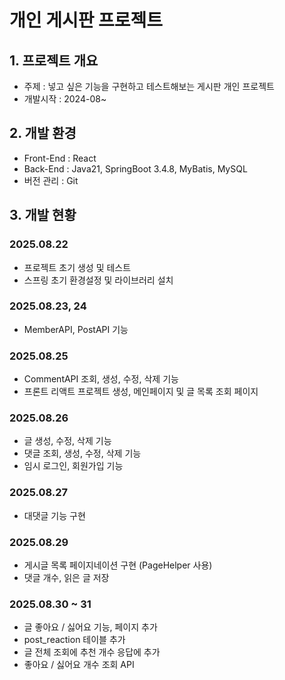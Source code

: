 # 개인 게시판 프로젝트
## 1. 프로젝트 개요
- 주제 : 넣고 싶은 기능을 구현하고 테스트해보는 게시판 개인 프로젝트
- 개발시작 : 2024-08~

## 2. 개발 환경
- Front-End : React
- Back-End : Java21, SpringBoot 3.4.8, MyBatis, MySQL
- 버전 관리 : Git

## 3. 개발 현황
### 2025.08.22
- 프로젝트 초기 생성 및 테스트
- 스프링 초기 환경설정 및 라이브러리 설치

### 2025.08.23, 24
- MemberAPI, PostAPI 기능 

### 2025.08.25
- CommentAPI 조회, 생성, 수정, 삭제 기능 
- 프론트 리액트 프로젝트 생성, 메인페이지 및 글 목록 조회 페이지 

### 2025.08.26
- 글 생성, 수정, 삭제 기능 
- 댓글 조회, 생성, 수정, 삭제 기능 
- 임시 로그인, 회원가입 기능

### 2025.08.27
- 대댓글 기능 구현

### 2025.08.29
- 게시글 목록 페이지네이션 구현 (PageHelper 사용)
- 댓글 개수, 읽은 글 저장

### 2025.08.30 ~ 31
- 글 좋아요 / 싫어요 기능, 페이지 추가
- post_reaction 테이블 추가
- 글 전체 조회에 추천 개수 응답에 추가
- 좋아요 / 싫어요 개수 조회 API 

